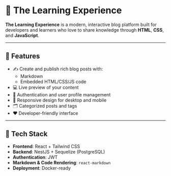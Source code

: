 # 🌱 The Learning Experience

**The Learning Experience** is a modern, interactive blog platform built for developers and learners who love to share knowledge through **HTML**, **CSS**, and **JavaScript**.

---

## 🚀 Features

- ✍️ Create and publish rich blog posts with:
  - Markdown
  - Embedded HTML/CSS/JS code
- 💻 Live preview of your content
- 🔐 Authentication and user profile management
- 📱 Responsive design for desktop and mobile
- 🗂️ Categorized posts and tags
- ❤️ Developer-friendly interface

---

## 🧠 Tech Stack

- **Frontend**: React + Tailwind CSS
- **Backend**: NestJS + Sequelize (PostgreSQL)
- **Authentication**: JWT
- **Markdown & Code Rendering**: `react-markdown`
- **Deployment**: Docker-ready
